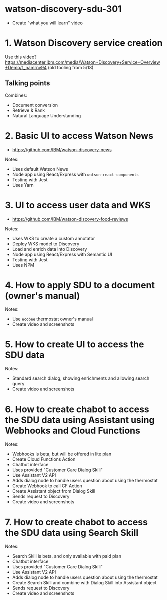 # watson-discovery-sdu-301

* Create "what you will learn" video


# 1. Watson Discovery service creation

Use this video? https://mediacenter.ibm.com/media/Watson+Discovery+Service+Overview+Demo/1_namrnv94  (old tooling from 5/18)

## Talking points

Combines:

* Document conversion
* Retrieve & Rank
* Natural Language Understanding

# 2. Basic UI to access Watson News

* https://github.com/IBM/watson-discovery-news

Notes:

* Uses default Watson News
* Node app using React/Express with `watson-react-components`
* Testing with Jest
* Uses Yarn

# 3. UI to access user data and WKS

* https://github.com/IBM/watson-discovery-food-reviews

Notes:

* Uses WKS to create a custom annotator
* Deploy WKS model to Discovery
* Load and enrich data into Discovery
* Node app using React/Express with Semantic UI
* Testing with Jest
* Uses NPM

# 4. How to apply SDU to a document (owner's manual)

Notes:

* Use `ecobee` thermostat owner's manual
* Create video and screenshots

# 5. How to create UI to access the SDU data

Notes:

* Standard search dialog, showing enrichments and allowing search query
* Create video and screenshots

# 6. How to create chabot to access the SDU data using Assistant using Webhooks and Cloud Functions

Notes:

* Webhooks is beta, but will be offered in lite plan
* Create Cloud Functions Action
* Chatbot interface
* Uses provided "Customer Care Dialog Skill"
* Use Assistant V2 API
* Adds dialog node to handle users question about using the thermostat
* Create Webhook to call CF Action
* Create Assistant object from Dialog Skill
* Sends request to Discovery
* Create video and screenshots

# 7. How to create chabot to access the SDU data using Search Skill

Notes:

* Search Skill is beta, and only available with paid plan
* Chatbot interface
* Uses provided "Customer Care Dialog Skill"
* Use Assistant V2 API
* Adds dialog node to handle users question about using the thermostat
* Create Search Skill and combine with Dialog Skill into Assistant object
* Sends request to Discovery
* Create video and screenshots

